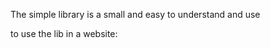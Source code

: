 
The simple library is a small and easy to understand and use

to use the lib in a website:
<code><script src="https://raw.githubusercontent.com/Ahmed-E-Elswerkey/simple-js/master/lib.js"></script></code>
